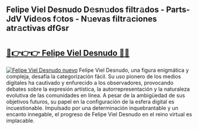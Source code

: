 ## Felipe Viel Desnudo D𝚎sn𝚞dos filtr𝚊dos - Parts-JdV Vid𝚎os f𝚘tos - N𝚞evas filtr𝚊ciones atr𝚊ctivas dfGsr

# <h2><a href="http://mb9ib2r.tromn.icu/?c=Felipe+Viel+Desnudo">🔗👉👉👉 Felipe Viel Desnudo 🔗🔗</a></h2>

[![Felipe Viel Desnudo nuevo](https://i.imgur.com/pEAQMta.gif)](http://mb9ib2r.tromn.icu/?c=Felipe+Viel+Desnudo)
Felipe Viel Desnudo, una figura enigmática y compleja, desafía la categorización fácil. Su uso pionero de los medios digitales ha cautivado y enfurecido a los observadores, provocando debates sobre la expresión artística, la autorrepresentación y la naturaleza evolutiva de las comunidades en línea. A pesar de la ambigüedad de sus objetivos futuros, su papel en la configuración de la esfera digital es incuestionable. Impulsado por una determinación inquebrantable y un encanto innegable, el progreso de Felipe Viel Desnudo en el reino virtual es implacable.
